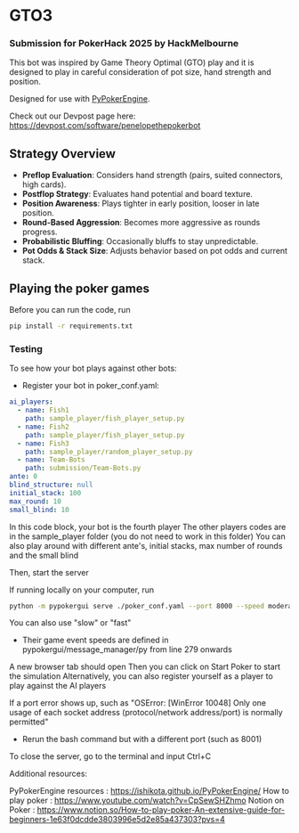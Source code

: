 # GTO3

### Submission for PokerHack 2025 by HackMelbourne

This bot was inspired by Game Theory Optimal (GTO) play and it is designed to play in careful consideration of pot size, hand strength and position.

Designed for use with [PyPokerEngine](https://github.com/ishikota/PyPokerEngine).

Check out our Devpost page here: https://devpost.com/software/penelopethepokerbot

## Strategy Overview

- **Preflop Evaluation**: Considers hand strength (pairs, suited connectors, high cards).
- **Postflop Strategy**: Evaluates hand potential and board texture.
- **Position Awareness**: Plays tighter in early position, looser in late position.
- **Round-Based Aggression**: Becomes more aggressive as rounds progress.
- **Probabilistic Bluffing**: Occasionally bluffs to stay unpredictable.
- **Pot Odds & Stack Size**: Adjusts behavior based on pot odds and current stack.

## Playing the poker games
Before you can run the code, run
```bash
pip install -r requirements.txt
```

### Testing 
To see how your bot plays against other bots:
- Register your bot in poker_conf.yaml:
```yaml
ai_players:
  - name: Fish1
    path: sample_player/fish_player_setup.py
  - name: Fish2
    path: sample_player/fish_player_setup.py
  - name: Fish3
    path: sample_player/random_player_setup.py
  - name: Team-Bots
    path: submission/Team-Bots.py
ante: 0
blind_structure: null
initial_stack: 100
max_round: 10
small_blind: 10
```
In this code block, your bot is the fourth player
The other players codes are in the sample_player folder (you do not need to work in this folder)
You can also play around with different ante's, initial stacks, max number of rounds and the small blind

Then, start the server

If running locally on your computer, run
```bash
python -m pypokergui serve ./poker_conf.yaml --port 8000 --speed moderate
```
You can also use "slow" or "fast"
- Their game event speeds are defined in pypokergui/message_manager/py from line 279 onwards

A new browser tab should open
Then you can click on Start Poker to start the simulation
Alternatively, you can also register yourself as a player to play against the AI players

If a port error shows up, such as "OSError: [WinError 10048] Only one usage of each socket address (protocol/network address/port) is normally permitted"
- Rerun the bash command but with a different port (such as 8001)

To close the server, go to the terminal and input Ctrl+C

Additional resources:

PyPokerEngine resources : https://ishikota.github.io/PyPokerEngine/
How to play poker : https://www.youtube.com/watch?v=CpSewSHZhmo
Notion on Poker : https://www.notion.so/How-to-play-poker-An-extensive-guide-for-beginners-1e63f0dcdde3803996e5d2e85a437303?pvs=4
